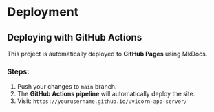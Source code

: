 # Deployment
## Deploying with GitHub Actions
This project is automatically deployed to **GitHub Pages** using MkDocs.

### Steps:
1. Push your changes to `main` branch.
2. The **GitHub Actions pipeline** will automatically deploy the site.
3. Visit: `https://yourusername.github.io/uvicorn-app-server/`